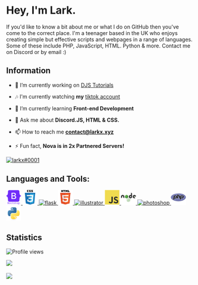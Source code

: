 # Hey, I'm Lark.
If you'd like to know a bit about me or what I do on GitHub then you've come to the correct place. I'm a teenager based in the UK who enjoys creating simple but effective scripts and webpages in a range of languages. Some of these include PHP, JavaScript, HTML. Python & more. Contact me on Discord or by email :)


## Information

- 🔭 I’m currently working on [DJS Tutorials](https://larkx.xyz/s/youtube)

- 🎶 I'm currently watching **my** [tiktok account](https://larkx.xyz/s/tiktok)

- 🌱 I’m currently learning **Front-end Development**

- 💬 Ask me about **Discord.JS, HTML & CSS.**

- 📫 How to reach me **contact@larkx.xyz**

- ⚡ Fun fact, **Nova is in 2x Partnered Servers!**

<a href="https://discord.bio/p/larkx"><p><img align="center" src="https://discord.c99.nl/widget/theme-3/507585837802848257.png" alt="larkx#0001"/></a>


## Languages and Tools:
<p align="left"> <a href="https://getbootstrap.com" target="_blank"> <img src="https://raw.githubusercontent.com/devicons/devicon/master/icons/bootstrap/bootstrap-plain-wordmark.svg" alt="bootstrap" width="40" height="40"/> </a> <a href="https://www.w3schools.com/css/" target="_blank"> <img src="https://raw.githubusercontent.com/devicons/devicon/master/icons/css3/css3-original-wordmark.svg" alt="css3" width="40" height="40"/> </a> <a href="https://flask.palletsprojects.com/" target="_blank"> <img src="https://www.vectorlogo.zone/logos/pocoo_flask/pocoo_flask-icon.svg" alt="flask" width="40" height="40"/> </a> <a href="https://www.w3.org/html/" target="_blank"> <img src="https://raw.githubusercontent.com/devicons/devicon/master/icons/html5/html5-original-wordmark.svg" alt="html5" width="40" height="40"/> </a> <a href="https://www.adobe.com/in/products/illustrator.html" target="_blank"> <img src="https://www.vectorlogo.zone/logos/adobe_illustrator/adobe_illustrator-icon.svg" alt="illustrator" width="40" height="40"/> </a> <a href="https://developer.mozilla.org/en-US/docs/Web/JavaScript" target="_blank"> <img src="https://raw.githubusercontent.com/devicons/devicon/master/icons/javascript/javascript-original.svg" alt="javascript" width="40" height="40"/> </a> <a href="https://nodejs.org" target="_blank"> <img src="https://raw.githubusercontent.com/devicons/devicon/master/icons/nodejs/nodejs-original-wordmark.svg" alt="nodejs" width="40" height="40"/> </a> <a href="https://www.photoshop.com/en" target="_blank"> <img src="https://upload.wikimedia.org/wikipedia/commons/thumb/a/af/Adobe_Photoshop_Mobile_icon.svg/1049px-Adobe_Photoshop_Mobile_icon.svg.png" alt="photoshop" width="40" height="40"/> </a> <a href="https://www.php.net" target="_blank"> <img src="https://raw.githubusercontent.com/devicons/devicon/master/icons/php/php-original.svg" alt="php" width="40" height="40"/> </a> <a href="https://www.python.org" target="_blank"> <img src="https://raw.githubusercontent.com/devicons/devicon/master/icons/python/python-original.svg" alt="python" width="40" height="40"/> </a> </p>


## Statistics

![Profile views](https://komarev.com/ghpvc/?username=Larkify&style=flat-square&color=blueviolet)

<p><img src="https://github-readme-stats.vercel.app/api/top-langs/?username=larkify&langs_count=8&layout=compact&card_width=450"></p>

<p><img align="center" src="https://github-readme-streak-stats.herokuapp.com/?user=larkify&theme=dark&currStreakNumber=EB6F92&background=1f1d2e&border=1f1d2e&ring=F5C076&fire=EA9A97&currStreakLabel=9CCFD8"/></p>




<!--
**Larkify/Larkify** is a ✨ _special_ ✨ repository because its `README.md` (this file) appears on your GitHub profile.

Here are some ideas to get you started:

- 🔭 I’m currently working on ...
- 🌱 I’m currently learning ...
- 👯 I’m looking to collaborate on ...
- 🤔 I’m looking for help with ...
- 💬 Ask me about ...
- 📫 How to reach me: ...
- 😄 Pronouns: ...
- ⚡ Fun fact: ...
-->
